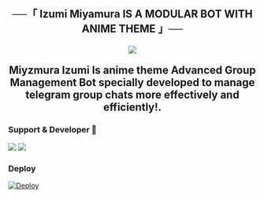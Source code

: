 <h2 align="center">
    ──「 Izumi Miyamura IS A MODULAR BOT WITH ANIME THEME 」──
<p align="center">
  <img src="https://telegra.ph/file/2b7c99d6ee29e45fa4b99.jpg">
</p>



<p align="center"> Miyzmura Izumi Is anime theme Advanced Group Management Bot specially developed to manage telegram group chats more effectively and efficiently!.</p>


### Support & Developer 🎑
<a href="https://telegram.me/izumixsupport"><img src="https://img.shields.io/badge/Join-Support%20Group-blue.svg?style=for-the-badge&logo=Telegram"></a> <a href="https://telegram.me/izumitachibana_08"><img src="https://img.shields.io/badge/%20Developer-blue.svg?style=for-the-badge&logo=Telegram"></a>

### Deploy
 [![Deploy](https://www.herokucdn.com/deploy/button.svg)](https://heroku.com/deploy?template=https://github.com/yuu-456/xiao)
